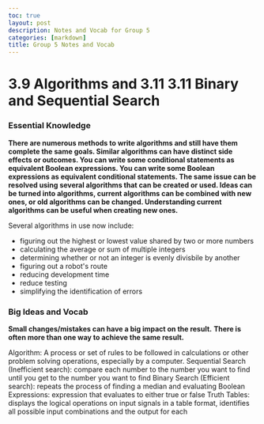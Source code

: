 ```yaml
---
toc: true
layout: post
description: Notes and Vocab for Group 5
categories: [markdown]
title: Group 5 Notes and Vocab
---
```


# 3.9 Algorithms and 3.11 3.11 Binary and Sequential Search

### Essential Knowledge

**There are numerous methods to write algorithms and still have them complete the same goals. Similar algorithms can have distinct side effects or outcomes. You can write some conditional statements as equivalent Boolean expressions. You can write some Boolean expressions as equivalent conditional statements. The same issue can be resolved using several algorithms that can be created or used. Ideas can be turned into algorithms, current algorithms can be combined with new ones, or old algorithms can be changed. Understanding current algorithms can be useful when creating new ones.**

Several algorithms in use now include: 
- figuring out the highest or lowest value shared by two or more numbers
- calculating the average or sum of multiple integers
- determining whether or not an integer is evenly divisbile by another
- figuring out a robot's route 
- reducing development time
- reduce testing
- simplifying the identification of errors

### Big Ideas and Vocab

**Small changes/mistakes can have a big impact on the result.**
**There is often more than one way to achieve the same result.**

Algorithm: A process or set of rules to be followed in calculations or other problem solving operations, especially by a computer.
Sequential Search (Inefficient search): compare each number to the number you want to find until you get to the number you want to find
Binary Search (Efficient search): repeats the process of finding a median and evaluating
Boolean Expressions: expression that evaluates to either true or false
Truth Tables: displays the logical operations on input signals in a table format, identifies all possible input combinations and the output for each
